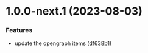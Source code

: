 # 1.0.0-next.1 (2023-08-03)

### Features

- update the opengraph items ([df638b1](https://github.com/AliSajid/ltcat/commit/df638b1b642287bf5fd1d23042ca15f173dea555))
